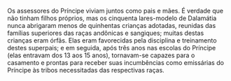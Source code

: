 ﻿Os assessores do Príncipe viviam juntos como pais e mães. É verdade que não tinham filhos próprios, mas os cinquenta lares-modelo de Dalamátia nunca abrigaram menos de quinhentas crianças adotadas, reunidas das famílias superiores das raças andônicas e sangiques; muitas destas crianças eram órfãs. Elas eram favorecidas pela disciplina e treinamento destes superpais; e em seguida, após três anos nas escolas do Príncipe (elas entravam dos 13 aos 15 anos), tornavam-se capazes para o casamento e prontas para receber suas incumbências como emissárias do Príncipe às tribos necessitadas das respectivas raças.